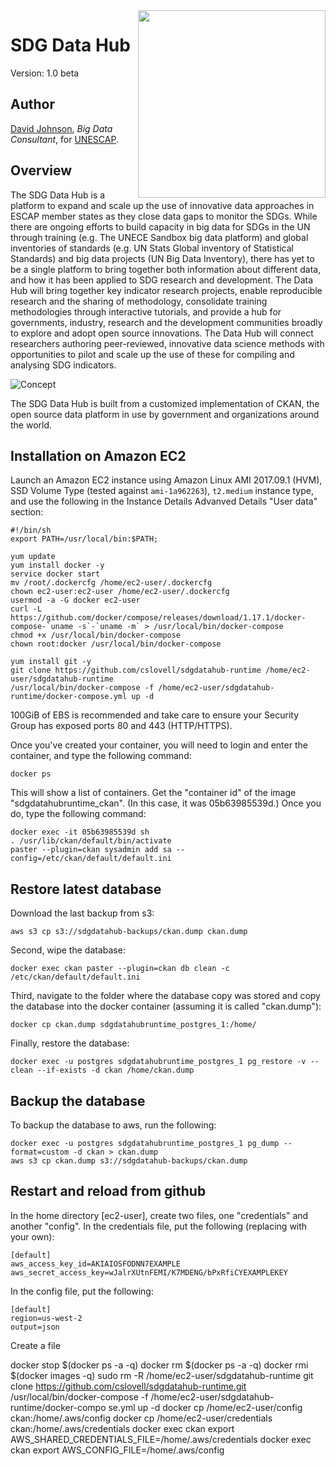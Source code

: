 <img src="http://tfig.unece.org/images/logos/unescap-logo.png" align="right" width="300px" />

# SDG Data Hub

Version: 1.0 beta

## Author

[David Johnson](http://djson.io), *Big Data Consultant*, for [UNESCAP](http://www.unescap.org).

## Overview

The SDG Data Hub is a platform to expand and scale up the use of innovative data approaches in ESCAP member states as they close data gaps to monitor the SDGs. While there are ongoing efforts to build capacity in big data for SDGs in the UN through training (e.g. The UNECE Sandbox big data platform) and global inventories of standards (e.g. UN Stats Global inventory of Statistical Standards) and big data projects (UN Big Data Inventory), there has yet to be a single platform to bring together both information about different data, and how it has been applied to SDG research and development.  The Data Hub will bring together key indicator research projects, enable reproducible research and the sharing of methodology, consolidate training methodologies through interactive tutorials, and provide a hub for governments, industry, research and the development communities broadly to explore and adopt open source innovations. The Data Hub will connect researchers authoring peer-reviewed, innovative data science methods with opportunities to pilot and scale up the use of these for compiling and analysing SDG indicators. 

![Concept](sdgdatahub_concept.png)

The SDG Data Hub is built from a customized implementation of CKAN, the open source data platform in use by government and organizations around the world. 

## Installation on Amazon EC2

Launch an Amazon EC2 instance using Amazon Linux AMI 2017.09.1 (HVM), SSD Volume Type (tested against `ami-1a962263`), `t2.medium` instance type, and use the following in the Instance Details Advanved Details "User data" section:

    #!/bin/sh
    export PATH=/usr/local/bin:$PATH;

    yum update
    yum install docker -y
    service docker start
    mv /root/.dockercfg /home/ec2-user/.dockercfg
    chown ec2-user:ec2-user /home/ec2-user/.dockercfg
    usermod -a -G docker ec2-user
    curl -L https://github.com/docker/compose/releases/download/1.17.1/docker-compose-`uname -s`-`uname -m` > /usr/local/bin/docker-compose
    chmod +x /usr/local/bin/docker-compose
    chown root:docker /usr/local/bin/docker-compose

    yum install git -y
    git clone https://github.com/cslovell/sdgdatahub-runtime /home/ec2-user/sdgdatahub-runtime
    /usr/local/bin/docker-compose -f /home/ec2-user/sdgdatahub-runtime/docker-compose.yml up -d
    
100GiB of EBS is recommended and take care to ensure your Security Group has exposed ports 80 and 443 (HTTP/HTTPS).

Once you've created your container, you will need to login and enter the container, and type the following command: 

    docker ps
    
This will show a list of containers. Get the "container id" of the image "sdgdatahubruntime_ckan". (In this case, it was 05b63985539d.) Once you do, type the following command: 

    docker exec -it 05b63985539d sh
    . /usr/lib/ckan/default/bin/activate
    paster --plugin=ckan sysadmin add sa --config=/etc/ckan/default/default.ini

## Restore latest database

Download the last backup from s3: 

    aws s3 cp s3://sdgdatahub-backups/ckan.dump ckan.dump

Second, wipe the database:
    
    docker exec ckan paster --plugin=ckan db clean -c /etc/ckan/default/default.ini

Third, navigate to the folder where the database copy was stored and copy the database into the docker container (assuming it is called "ckan.dump"): 

    docker cp ckan.dump sdgdatahubruntime_postgres_1:/home/
    
Finally, restore the database: 

    docker exec -u postgres sdgdatahubruntime_postgres_1 pg_restore -v --clean --if-exists -d ckan /home/ckan.dump
    
## Backup the database

To backup the database to aws, run the following: 

    docker exec -u postgres sdgdatahubruntime_postgres_1 pg_dump --format=custom -d ckan > ckan.dump
    aws s3 cp ckan.dump s3://sdgdatahub-backups/ckan.dump
    
## Restart and reload from github

In the home directory [ec2-user], create two files, one "credentials" and another "config". In the credentials file, put the following (replacing with your own): 

    [default]
    aws_access_key_id=AKIAIOSFODNN7EXAMPLE
    aws_secret_access_key=wJalrXUtnFEMI/K7MDENG/bPxRfiCYEXAMPLEKEY

In the config file, put the following: 

    [default]
    region=us-west-2
    output=json

Create a file 

docker stop $(docker ps -a -q)
docker rm $(docker ps -a -q)
docker rmi $(docker images -q)
sudo rm -R /home/ec2-user/sdgdatahub-runtime
git clone https://github.com/cslovell/sdgdatahub-runtime.git
/usr/local/bin/docker-compose -f /home/ec2-user/sdgdatahub-runtime/docker-compo
se.yml up -d
docker cp /home/ec2-user/config ckan:/home/.aws/config
docker cp /home/ec2-user/credentials ckan:/home/.aws/credentials
docker exec ckan export AWS_SHARED_CREDENTIALS_FILE=/home/.aws/credentials
docker exec ckan export AWS_CONFIG_FILE=/home/.aws/config
